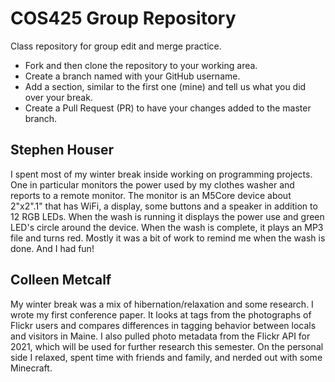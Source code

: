 # COS425 Group Repository

Class repository for group edit and merge practice. 

* Fork and then clone the repository to your working area.
* Create a branch named with your GitHub username.
* Add a section, similar to the first one (mine) and tell us what you did over your break.
* Create a Pull Request (PR) to have your changes added to the master branch.

## Stephen Houser
I spent most of my winter break inside working on programming projects. One in particular monitors the power used by my clothes washer and reports to a remote monitor. The monitor is an M5Core device about 2"x2".1" that has WiFi, a display, some buttons and a speaker in addition to 12 RGB LEDs. When the wash is running it displays the power use and green LED's circle around the device. When the wash is complete, it plays an MP3 file and turns red. Mostly it was a bit of work to remind me when the wash is done. And I had fun!

## Colleen Metcalf
My winter break was a mix of hibernation/relaxation and some research. I wrote my first conference
 paper. It looks at tags from the photographs of Flickr users and compares differences in tagging 
 behavior between locals and visitors in Maine. I also pulled photo metadata from the Flickr API for
 2021, which will be used for further research this semester.  On the personal side I relaxed, spent
 time with friends and family, and nerded out with some Minecraft. 
